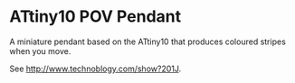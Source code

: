 # ATtiny10 POV Pendant
A miniature pendant based on the ATtiny10 that produces coloured stripes when you move.

See http://www.technoblogy.com/show?201J.
